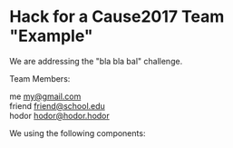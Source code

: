# Hack for a Cause2017 Team "Example"

We are addressing the "bla bla bal" challenge.

Team Members:

me      my@gmail.com  
friend  friend@school.edu  
hodor   hodor@hodor.hodor  

We using the following components:


